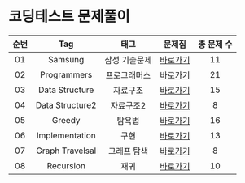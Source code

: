 # 코딩테스트 문제풀이  

| 순번 | Tag                          | 태그                | 문제집    | 총 문제 수 |
| :--: | :--------------------------: | :-----------------: | :------:  |:------: |
| 01 | Samsung | 삼성 기출문제 | [바로가기](./Samsung) | 11 |
| 02 | Programmers | 프로그래머스 | [바로가기](./Programmers) | 21 |
| 03 | Data Structure | 자료구조 | [바로가기](./DataStructure) | 15 |
| 04 | Data Structure2 | 자료구조2 | [바로가기](./DataStructure2) | 8 |
| 05 | Greedy | 탐욕법 | [바로가기](./Greedy) | 16 |
| 06 | Implementation | 구현 | [바로가기](./Implementation) | 13 |
| 07 | Graph Travelsal | 그래프 탐색 | [바로가기](./GraphTraversal) | 8 |
| 08 | Recursion | 재귀 | [바로가기](./Recursion) | 10 |
